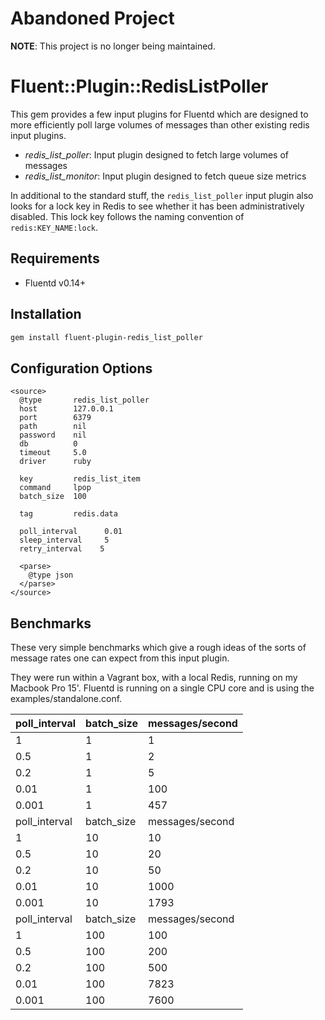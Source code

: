 # Abandoned Project

**NOTE**: This project is no longer being maintained.

# Fluent::Plugin::RedisListPoller

This gem provides a few input plugins for Fluentd which are designed to more efficiently poll large volumes of messages than other existing redis input plugins. 

* *redis_list_poller*: Input plugin designed to fetch large volumes of messages
* *redis_list_monitor*: Input plugin designed to fetch queue size metrics

In additional to the standard stuff, the `redis_list_poller` input plugin also looks for a lock key in Redis to see whether it has been administratively disabled. This lock key follows the naming convention of `redis:KEY_NAME:lock`.

## Requirements

* Fluentd v0.14+

## Installation

```bash
gem install fluent-plugin-redis_list_poller
```

## Configuration Options

```
<source>
  @type       redis_list_poller
  host        127.0.0.1
  port        6379
  path        nil
  password    nil
  db          0
  timeout     5.0
  driver      ruby

  key         redis_list_item
  command     lpop
  batch_size  100

  tag         redis.data

  poll_interval      0.01
  sleep_interval     5
  retry_interval    5

  <parse>
    @type json
  </parse>
</source>
```

## Benchmarks

These very simple benchmarks which give a rough ideas of the sorts of message rates one can expect from this input plugin.

They were run within a Vagrant box, with a local Redis, running on my Macbook Pro 15'. Fluentd is running on a single CPU core and is using the examples/standalone.conf.

poll_interval|batch_size|messages/second|
-------------|----------|---------------|
1     | 1   | 1
0.5   | 1   | 2
0.2   | 1   | 5
0.01  | 1   | 100
0.001 | 1   | 457
poll_interval|batch_size|messages/second|
1     | 10  | 10
0.5   | 10  | 20
0.2   | 10  | 50
0.01  | 10  | 1000 
0.001 | 10  | 1793
poll_interval|batch_size|messages/second|
1     | 100 | 100
0.5   | 100 | 200
0.2   | 100 | 500
0.01  | 100 | 7823
0.001 | 100 | 7600

